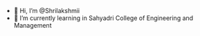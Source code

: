 - 👋 Hi, I’m @Shrilakshmii
- 🌱 I’m currently learning in Sahyadri College of Engineering and Management


<!---
Shrilakshmii/Shrilakshmii is a ✨ special ✨ repository because its `README.md` (this file) appears on your GitHub profile.
You can click the Preview link to take a look at your changes.
--->
